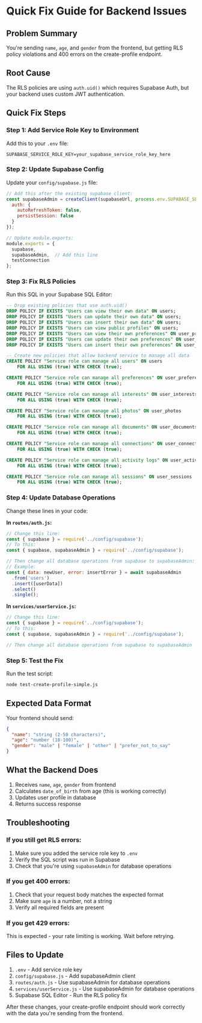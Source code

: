 # Quick Fix Guide for Backend Issues

## Problem Summary
You're sending `name`, `age`, and `gender` from the frontend, but getting RLS policy violations and 400 errors on the create-profile endpoint.

## Root Cause
The RLS policies are using `auth.uid()` which requires Supabase Auth, but your backend uses custom JWT authentication.

## Quick Fix Steps

### Step 1: Add Service Role Key to Environment
Add this to your `.env` file:
```env
SUPABASE_SERVICE_ROLE_KEY=your_supabase_service_role_key_here
```

### Step 2: Update Supabase Config
Update your `config/supabase.js` file:

```javascript
// Add this after the existing supabase client:
const supabaseAdmin = createClient(supabaseUrl, process.env.SUPABASE_SERVICE_ROLE_KEY || supabaseAnonKey, {
  auth: {
    autoRefreshToken: false,
    persistSession: false
  }
});

// Update module.exports:
module.exports = {
  supabase,
  supabaseAdmin,  // Add this line
  testConnection
};
```

### Step 3: Fix RLS Policies
Run this SQL in your Supabase SQL Editor:

```sql
-- Drop existing policies that use auth.uid()
DROP POLICY IF EXISTS "Users can view their own data" ON users;
DROP POLICY IF EXISTS "Users can update their own data" ON users;
DROP POLICY IF EXISTS "Users can insert their own data" ON users;
DROP POLICY IF EXISTS "Users can view public profiles" ON users;
DROP POLICY IF EXISTS "Users can view their own preferences" ON user_preferences;
DROP POLICY IF EXISTS "Users can update their own preferences" ON user_preferences;
DROP POLICY IF EXISTS "Users can insert their own preferences" ON user_preferences;

-- Create new policies that allow backend service to manage all data
CREATE POLICY "Service role can manage all users" ON users
    FOR ALL USING (true) WITH CHECK (true);

CREATE POLICY "Service role can manage all preferences" ON user_preferences
    FOR ALL USING (true) WITH CHECK (true);

CREATE POLICY "Service role can manage all interests" ON user_interests
    FOR ALL USING (true) WITH CHECK (true);

CREATE POLICY "Service role can manage all photos" ON user_photos
    FOR ALL USING (true) WITH CHECK (true);

CREATE POLICY "Service role can manage all documents" ON user_documents
    FOR ALL USING (true) WITH CHECK (true);

CREATE POLICY "Service role can manage all connections" ON user_connections
    FOR ALL USING (true) WITH CHECK (true);

CREATE POLICY "Service role can manage all activity logs" ON user_activity_logs
    FOR ALL USING (true) WITH CHECK (true);

CREATE POLICY "Service role can manage all sessions" ON user_sessions
    FOR ALL USING (true) WITH CHECK (true);
```

### Step 4: Update Database Operations
Change these lines in your code:

**In `routes/auth.js`:**
```javascript
// Change this line:
const { supabase } = require('../config/supabase');
// To this:
const { supabase, supabaseAdmin } = require('../config/supabase');

// Then change all database operations from supabase to supabaseAdmin:
// Example:
const { data: newUser, error: insertError } = await supabaseAdmin
  .from('users')
  .insert([userData])
  .select()
  .single();
```

**In `services/userService.js`:**
```javascript
// Change this line:
const { supabase } = require('../config/supabase');
// To this:
const { supabase, supabaseAdmin } = require('../config/supabase');

// Then change all database operations from supabase to supabaseAdmin
```

### Step 5: Test the Fix
Run the test script:
```bash
node test-create-profile-simple.js
```

## Expected Data Format
Your frontend should send:
```json
{
  "name": "string (2-50 characters)",
  "age": "number (18-100)",
  "gender": "male" | "female" | "other" | "prefer_not_to_say"
}
```

## What the Backend Does
1. Receives `name`, `age`, `gender` from frontend
2. Calculates `date_of_birth` from age (this is working correctly)
3. Updates user profile in database
4. Returns success response

## Troubleshooting

### If you still get RLS errors:
1. Make sure you added the service role key to `.env`
2. Verify the SQL script was run in Supabase
3. Check that you're using `supabaseAdmin` for database operations

### If you get 400 errors:
1. Check that your request body matches the expected format
2. Make sure `age` is a number, not a string
3. Verify all required fields are present

### If you get 429 errors:
This is expected - your rate limiting is working. Wait before retrying.

## Files to Update
1. `.env` - Add service role key
2. `config/supabase.js` - Add supabaseAdmin client
3. `routes/auth.js` - Use supabaseAdmin for database operations
4. `services/userService.js` - Use supabaseAdmin for database operations
5. Supabase SQL Editor - Run the RLS policy fix

After these changes, your create-profile endpoint should work correctly with the data you're sending from the frontend.
